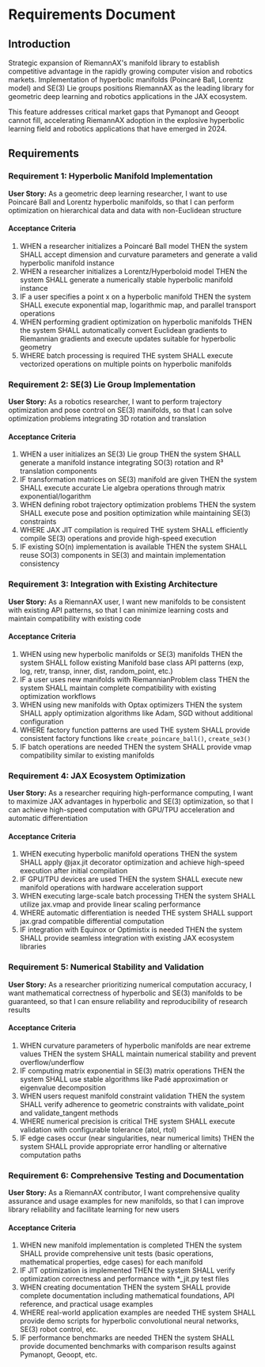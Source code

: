 # Requirements Document

## Introduction

Strategic expansion of RiemannAX's manifold library to establish competitive advantage in the rapidly growing computer vision and robotics markets. Implementation of hyperbolic manifolds (Poincaré Ball, Lorentz model) and SE(3) Lie groups positions RiemannAX as the leading library for geometric deep learning and robotics applications in the JAX ecosystem.

This feature addresses critical market gaps that Pymanopt and Geoopt cannot fill, accelerating RiemannAX adoption in the explosive hyperbolic learning field and robotics applications that have emerged in 2024.

## Requirements

### Requirement 1: Hyperbolic Manifold Implementation
**User Story:** As a geometric deep learning researcher, I want to use Poincaré Ball and Lorentz hyperbolic manifolds, so that I can perform optimization on hierarchical data and data with non-Euclidean structure

#### Acceptance Criteria

1. WHEN a researcher initializes a Poincaré Ball model THEN the system SHALL accept dimension and curvature parameters and generate a valid hyperbolic manifold instance
2. WHEN a researcher initializes a Lorentz/Hyperboloid model THEN the system SHALL generate a numerically stable hyperbolic manifold instance
3. IF a user specifies a point x on a hyperbolic manifold THEN the system SHALL execute exponential map, logarithmic map, and parallel transport operations
4. WHEN performing gradient optimization on hyperbolic manifolds THEN the system SHALL automatically convert Euclidean gradients to Riemannian gradients and execute updates suitable for hyperbolic geometry
5. WHERE batch processing is required THE system SHALL execute vectorized operations on multiple points on hyperbolic manifolds

### Requirement 2: SE(3) Lie Group Implementation
**User Story:** As a robotics researcher, I want to perform trajectory optimization and pose control on SE(3) manifolds, so that I can solve optimization problems integrating 3D rotation and translation

#### Acceptance Criteria

1. WHEN a user initializes an SE(3) Lie group THEN the system SHALL generate a manifold instance integrating SO(3) rotation and R³ translation components
2. IF transformation matrices on SE(3) manifold are given THEN the system SHALL execute accurate Lie algebra operations through matrix exponential/logarithm
3. WHEN defining robot trajectory optimization problems THEN the system SHALL execute pose and position optimization while maintaining SE(3) constraints
4. WHERE JAX JIT compilation is required THE system SHALL efficiently compile SE(3) operations and provide high-speed execution
5. IF existing SO(n) implementation is available THEN the system SHALL reuse SO(3) components in SE(3) and maintain implementation consistency

### Requirement 3: Integration with Existing Architecture
**User Story:** As a RiemannAX user, I want new manifolds to be consistent with existing API patterns, so that I can minimize learning costs and maintain compatibility with existing code

#### Acceptance Criteria

1. WHEN using new hyperbolic manifolds or SE(3) manifolds THEN the system SHALL follow existing Manifold base class API patterns (exp, log, retr, transp, inner, dist, random_point, etc.)
2. IF a user uses new manifolds with RiemannianProblem class THEN the system SHALL maintain complete compatibility with existing optimization workflows
3. WHEN using new manifolds with Optax optimizers THEN the system SHALL apply optimization algorithms like Adam, SGD without additional configuration
4. WHERE factory function patterns are used THE system SHALL provide consistent factory functions like `create_poincare_ball()`, `create_se3()`
5. IF batch operations are needed THEN the system SHALL provide vmap compatibility similar to existing manifolds

### Requirement 4: JAX Ecosystem Optimization
**User Story:** As a researcher requiring high-performance computing, I want to maximize JAX advantages in hyperbolic and SE(3) optimization, so that I can achieve high-speed computation with GPU/TPU acceleration and automatic differentiation

#### Acceptance Criteria

1. WHEN executing hyperbolic manifold operations THEN the system SHALL apply @jax.jit decorator optimization and achieve high-speed execution after initial compilation
2. IF GPU/TPU devices are used THEN the system SHALL execute new manifold operations with hardware acceleration support
3. WHEN executing large-scale batch processing THEN the system SHALL utilize jax.vmap and provide linear scaling performance
4. WHERE automatic differentiation is needed THE system SHALL support jax.grad compatible differential computation
5. IF integration with Equinox or Optimistix is needed THEN the system SHALL provide seamless integration with existing JAX ecosystem libraries

### Requirement 5: Numerical Stability and Validation
**User Story:** As a researcher prioritizing numerical computation accuracy, I want mathematical correctness of hyperbolic and SE(3) manifolds to be guaranteed, so that I can ensure reliability and reproducibility of research results

#### Acceptance Criteria

1. WHEN curvature parameters of hyperbolic manifolds are near extreme values THEN the system SHALL maintain numerical stability and prevent overflow/underflow
2. IF computing matrix exponential in SE(3) matrix operations THEN the system SHALL use stable algorithms like Padé approximation or eigenvalue decomposition
3. WHEN users request manifold constraint validation THEN the system SHALL verify adherence to geometric constraints with validate_point and validate_tangent methods
4. WHERE numerical precision is critical THE system SHALL execute validation with configurable tolerance (atol, rtol)
5. IF edge cases occur (near singularities, near numerical limits) THEN the system SHALL provide appropriate error handling or alternative computation paths

### Requirement 6: Comprehensive Testing and Documentation
**User Story:** As a RiemannAX contributor, I want comprehensive quality assurance and usage examples for new manifolds, so that I can improve library reliability and facilitate learning for new users

#### Acceptance Criteria

1. WHEN new manifold implementation is completed THEN the system SHALL provide comprehensive unit tests (basic operations, mathematical properties, edge cases) for each manifold
2. IF JIT optimization is implemented THEN the system SHALL verify optimization correctness and performance with *_jit.py test files
3. WHEN creating documentation THEN the system SHALL provide complete documentation including mathematical foundations, API reference, and practical usage examples
4. WHERE real-world application examples are needed THE system SHALL provide demo scripts for hyperbolic convolutional neural networks, SE(3) robot control, etc.
5. IF performance benchmarks are needed THEN the system SHALL provide documented benchmarks with comparison results against Pymanopt, Geoopt, etc.
